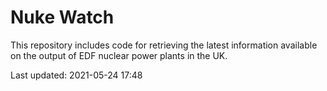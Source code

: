 # Nuke Watch

This repository includes code for retrieving the latest information available on the output of EDF nuclear power plants in the UK.

Last updated: 2021-05-24 17:48